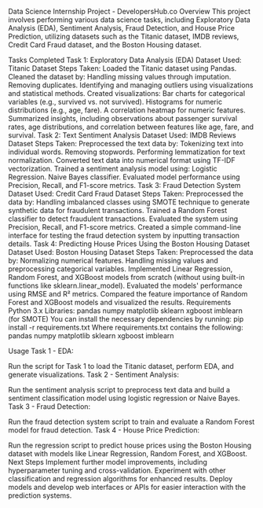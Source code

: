 Data Science Internship Project - DevelopersHub.co
Overview
This project involves performing various data science tasks, including Exploratory Data Analysis (EDA), Sentiment Analysis, Fraud Detection, and House Price Prediction, utilizing datasets such as the Titanic dataset, IMDB reviews, Credit Card Fraud dataset, and the Boston Housing dataset.

Tasks Completed
Task 1: Exploratory Data Analysis (EDA)
Dataset Used: Titanic Dataset
Steps Taken:
Loaded the Titanic dataset using Pandas.
Cleaned the dataset by:
Handling missing values through imputation.
Removing duplicates.
Identifying and managing outliers using visualizations and statistical methods.
Created visualizations:
Bar charts for categorical variables (e.g., survived vs. not survived).
Histograms for numeric distributions (e.g., age, fare).
A correlation heatmap for numeric features.
Summarized insights, including observations about passenger survival rates, age distributions, and correlation between features like age, fare, and survival.
Task 2: Text Sentiment Analysis
Dataset Used: IMDB Reviews Dataset
Steps Taken:
Preprocessed the text data by:
Tokenizing text into individual words.
Removing stopwords.
Performing lemmatization for text normalization.
Converted text data into numerical format using TF-IDF vectorization.
Trained a sentiment analysis model using:
Logistic Regression.
Naive Bayes classifier.
Evaluated model performance using Precision, Recall, and F1-score metrics.
Task 3: Fraud Detection System
Dataset Used: Credit Card Fraud Dataset
Steps Taken:
Preprocessed the data by:
Handling imbalanced classes using SMOTE technique to generate synthetic data for fraudulent transactions.
Trained a Random Forest classifier to detect fraudulent transactions.
Evaluated the system using Precision, Recall, and F1-score metrics.
Created a simple command-line interface for testing the fraud detection system by inputting transaction details.
Task 4: Predicting House Prices Using the Boston Housing Dataset
Dataset Used: Boston Housing Dataset
Steps Taken:
Preprocessed the data by:
Normalizing numerical features.
Handling missing values and preprocessing categorical variables.
Implemented Linear Regression, Random Forest, and XGBoost models from scratch (without using built-in functions like sklearn.linear_model).
Evaluated the models' performance using RMSE and R² metrics.
Compared the feature importance of Random Forest and XGBoost models and visualized the results.
Requirements
Python 3.x
Libraries:
pandas
numpy
matplotlib
sklearn
xgboost
imblearn (for SMOTE)
You can install the necessary dependencies by running:
pip install -r requirements.txt
Where requirements.txt contains the following:
pandas
numpy
matplotlib
sklearn
xgboost
imblearn

Usage
Task 1 - EDA:

Run the script for Task 1 to load the Titanic dataset, perform EDA, and generate visualizations.
Task 2 - Sentiment Analysis:

Run the sentiment analysis script to preprocess text data and build a sentiment classification model using logistic regression or Naive Bayes.
Task 3 - Fraud Detection:

Run the fraud detection system script to train and evaluate a Random Forest model for fraud detection.
Task 4 - House Price Prediction:

Run the regression script to predict house prices using the Boston Housing dataset with models like Linear Regression, Random Forest, and XGBoost.
Next Steps
Implement further model improvements, including hyperparameter tuning and cross-validation.
Experiment with other classification and regression algorithms for enhanced results.
Deploy models and develop web interfaces or APIs for easier interaction with the prediction systems.
